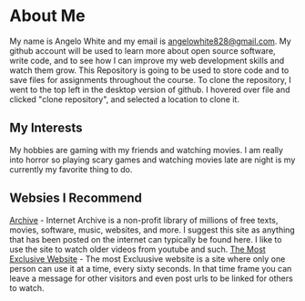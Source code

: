 # About Me
My name is Angelo White and my email is angelowhite828@gmail.com.
My github account will be used to learn more about open source software, write code, and to see how I can improve my web development skills and watch them grow.
This Repository is going to be used to store code and to save files for assignments throughout the course. 
To clone the repository, I went to the top left in the desktop version of github. I hovered over file and clicked "clone repository", and selected a location to clone it.
## My Interests
My hobbies are gaming with my friends and watching movies. I am really into horror so playing scary games and watching movies late are night is my currently my favorite thing to do.
## Websies I Recommend 
[Archive](https://archive.org) - Internet Archive is a non-profit library of millions of free texts, movies, software, music, websites, and more. I suggest this site as anything that has been posted on the internet can typically be found here. I like to use the site to watch older videos from youtube and such.
[The Most Exclusive Website](https://mostexclusivewebsite.com) - The most Excluusive website is a site where only one person can use it at a time, every sixty seconds. In that time frame you can leave a message for other visitors and even post urls to be linked for others to watch.
